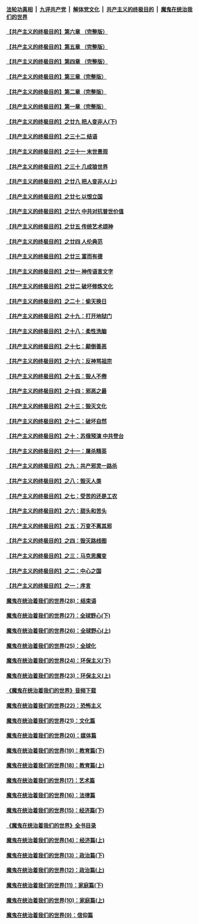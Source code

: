 

####  [法轮功真相](../../../../basic/blob/master/README.md?t=04222231) &nbsp;|&nbsp; [九评共产党](../../../../9ping.md/blob/master/README.md?t=04222231) &nbsp;|&nbsp; [解体党文化](../../../../jtdwh.md/blob/master/README.md?t=04222231)  &nbsp;|&nbsp; [共产主义的终极目的](../../../../gczydzjmd.md/blob/master/README.md?t=04222231) &nbsp;|&nbsp; [魔鬼在统治我们的世界](../../../../mgztzwmdsj.md/blob/master/README.md?t=04222231) 

#### [【共产主义的终极目的】第六章 （完整版）](../pages/nsc422/n11428913.md?t=04222231) 

#### [【共产主义的终极目的】第五章 （完整版）](../pages/nsc422/n11428912.md?t=04222231) 

#### [【共产主义的终极目的】第四章 （完整版）](../pages/nsc422/n11428907.md?t=04222231) 

#### [【共产主义的终极目的】第三章（完整版）](../pages/nsc422/n11428848.md?t=04222231) 

#### [【共产主义的终极目的】第二章（完整版）](../pages/nsc422/n11428831.md?t=04222231) 

#### [【共产主义的终极目的】第一章（完整版）](../pages/nsc422/n11417651.md?t=04222231) 

#### [【共产主义的终极目的】之廿九 把人变非人(下)](../pages/nsc422/n11344140.md?t=04222231) 

#### [【共产主义的终极目的】之三十二 结语](../pages/nsc422/n11360535.md?t=04222231) 

#### [【共产主义的终极目的】之三十一 末世景观](../pages/nsc422/n11351129.md?t=04222231) 

#### [【共产主义的终极目的】之三十 几成狼世界](../pages/nsc422/n11348280.md?t=04222231) 

#### [【共产主义的终极目的】之廿八 把人变非人(上)](../pages/nsc422/n11340492.md?t=04222231) 

#### [【共产主义的终极目的】之廿七 以恨立国](../pages/nsc422/n11336944.md?t=04222231) 

#### [【共产主义的终极目的】之廿六 中共对抗普世价值](../pages/nsc422/n11324785.md?t=04222231) 

#### [【共产主义的终极目的】之廿五 传统艺术颂神](../pages/nsc422/n11296396.md?t=04222231) 

#### [【共产主义的终极目的】之廿四 人伦典范](../pages/nsc422/n11296397.md?t=04222231) 

#### [【共产主义的终极目的】之廿三 富而有德](../pages/nsc422/n11283598.md?t=04222231) 

#### [【共产主义的终极目的】之廿一 神传语言文字](../pages/nsc422/n11263265.md?t=04222231) 

#### [【共产主义的终极目的】之廿二 破坏修炼文化](../pages/nsc422/n11245728.md?t=04222231) 

#### [【共产主义的终极目的】之二十：偷天换日](../pages/nsc422/n11238846.md?t=04222231) 

#### [【共产主义的终极目的】之十九：打开地狱门](../pages/nsc422/n11206376.md?t=04222231) 

#### [【共产主义的终极目的】之十八：柔性洗脑](../pages/nsc422/n11199994.md?t=04222231) 

#### [【共产主义的终极目的】之十七：颠倒善恶](../pages/nsc422/n11179782.md?t=04222231) 

#### [【共产主义的终极目的】之十六：反神骂祖宗](../pages/nsc422/n11166798.md?t=04222231) 

#### [【共产主义的终极目的】之十五：毁人不倦](../pages/nsc422/n11166792.md?t=04222231) 

#### [【共产主义的终极目的】之十四：邪恶之最](../pages/nsc422/n11150249.md?t=04222231) 

#### [【共产主义的终极目的】之十三：毁灭文化](../pages/nsc422/n11135227.md?t=04222231) 

#### [【共产主义的终极目的】之十二：破坏自然](../pages/nsc422/n11135214.md?t=04222231) 

#### [【共产主义的终极目的】之十：苏俄预演 中共登台](../pages/nsc422/n11118424.md?t=04222231) 

#### [【共产主义的终极目的】之十一：屠杀精英](../pages/nsc422/n11118442.md?t=04222231) 

#### [【共产主义的终极目的】之九：共产邪灵一路杀](../pages/nsc422/n11114139.md?t=04222231) 

#### [【共产主义的终极目的】之八：毁灭人类](../pages/nsc422/n11108503.md?t=04222231) 

#### [【共产主义的终极目的】之七：受苦的还是工农](../pages/nsc422/n11101809.md?t=04222231) 

#### [【共产主义的终极目的】之六：甜头和苦头](../pages/nsc422/n11096971.md?t=04222231) 

#### [【共产主义的终极目的】之五：万变不离其邪](../pages/nsc422/n11091285.md?t=04222231) 

#### [【共产主义的终极目的】之四：毁灭路线图](../pages/nsc422/n11086284.md?t=04222231) 

#### [【共产主义的终极目的】之三：马克思魔变](../pages/nsc422/n11061941.md?t=04222231) 

#### [【共产主义的终极目的】之二：中心之国](../pages/nsc422/n11047728.md?t=04222231) 

#### [【共产主义的终极目的】之一：序言](../pages/nsc422/n11086077.md?t=04222231) 

#### [魔鬼在统治着我们的世界(28)：结束语](../pages/nsc422/n10936246.md?t=04222231) 

#### [魔鬼在统治着我们的世界(27)：全球野心(下)](../pages/nsc422/n10928319.md?t=04222231) 

#### [魔鬼在统治着我们的世界(26)：全球野心(上)](../pages/nsc422/n10900318.md?t=04222231) 

#### [魔鬼在统治着我们的世界(25)：全球化](../pages/nsc422/n10788205.md?t=04222231) 

#### [魔鬼在统治着我们的世界(24)：环保主义(下)](../pages/nsc422/n10695307.md?t=04222231) 

#### [魔鬼在统治着我们的世界(23)：环保主义(上)](../pages/nsc422/n10688613.md?t=04222231) 

#### [《魔鬼在统治着我们的世界》音频下载](../pages/nsc422/n10635553.md?t=04222231) 

#### [魔鬼在统治着我们的世界(22)：恐怖主义](../pages/nsc422/n10614727.md?t=04222231) 

#### [魔鬼在统治着我们的世界(21)：文化篇](../pages/nsc422/n10597706.md?t=04222231) 

#### [魔鬼在统治着我们的世界(20)：媒体篇](../pages/nsc422/n10586579.md?t=04222231) 

#### [魔鬼在统治着我们的世界(19)：教育篇(下)](../pages/nsc422/n10564808.md?t=04222231) 

#### [魔鬼在统治着我们的世界(18)：教育篇(上)](../pages/nsc422/n10526970.md?t=04222231) 

#### [魔鬼在统治着我们的世界(17)：艺术篇](../pages/nsc422/n10499093.md?t=04222231) 

#### [魔鬼在统治着我们的世界(16)：法律篇](../pages/nsc422/n10485969.md?t=04222231) 

#### [魔鬼在统治着我们的世界(15)：经济篇(下)](../pages/nsc422/n10469975.md?t=04222231) 

#### [《魔鬼在统治着我们的世界》全书目录](../pages/nsc422/n10464261.md?t=04222231) 

#### [魔鬼在统治着我们的世界(14)：经济篇(上)](../pages/nsc422/n10457370.md?t=04222231) 

#### [魔鬼在统治着我们的世界(13)：政治篇(下)](../pages/nsc422/n10448270.md?t=04222231) 

#### [魔鬼在统治着我们的世界(12)：政治篇(上)](../pages/nsc422/n10444576.md?t=04222231) 

#### [魔鬼在统治着我们的世界(11)：家庭篇(下)](../pages/nsc422/n10440961.md?t=04222231) 

#### [魔鬼在统治着我们的世界(10)：家庭篇(上)](../pages/nsc422/n10435448.md?t=04222231) 

#### [魔鬼在统治着我们的世界(9)：信仰篇](../pages/nsc422/n10432159.md?t=04222231) 


